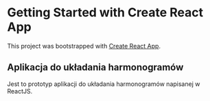 # Getting Started with Create React App

This project was bootstrapped with [Create React App](https://github.com/facebook/create-react-app).

## Aplikacja do układania harmonogramów
Jest to prototyp aplikacji do układania harmonogramów napisanej w ReactJS.


